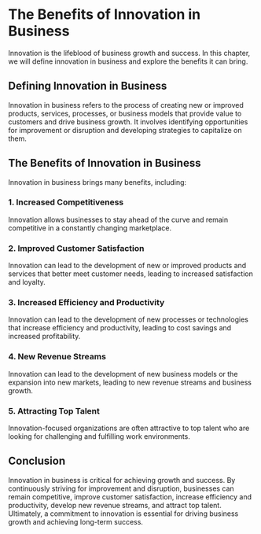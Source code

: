The Benefits of Innovation in Business
==================================================================================

Innovation is the lifeblood of business growth and success. In this chapter, we will define innovation in business and explore the benefits it can bring.

Defining Innovation in Business
-------------------------------

Innovation in business refers to the process of creating new or improved products, services, processes, or business models that provide value to customers and drive business growth. It involves identifying opportunities for improvement or disruption and developing strategies to capitalize on them.

The Benefits of Innovation in Business
--------------------------------------

Innovation in business brings many benefits, including:

### 1. Increased Competitiveness

Innovation allows businesses to stay ahead of the curve and remain competitive in a constantly changing marketplace.

### 2. Improved Customer Satisfaction

Innovation can lead to the development of new or improved products and services that better meet customer needs, leading to increased satisfaction and loyalty.

### 3. Increased Efficiency and Productivity

Innovation can lead to the development of new processes or technologies that increase efficiency and productivity, leading to cost savings and increased profitability.

### 4. New Revenue Streams

Innovation can lead to the development of new business models or the expansion into new markets, leading to new revenue streams and business growth.

### 5. Attracting Top Talent

Innovation-focused organizations are often attractive to top talent who are looking for challenging and fulfilling work environments.

Conclusion
----------

Innovation in business is critical for achieving growth and success. By continuously striving for improvement and disruption, businesses can remain competitive, improve customer satisfaction, increase efficiency and productivity, develop new revenue streams, and attract top talent. Ultimately, a commitment to innovation is essential for driving business growth and achieving long-term success.
